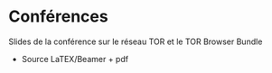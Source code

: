 Conférences
===========

Slides de la conférence sur le réseau TOR et le TOR Browser Bundle
- Source LaTEX/Beamer + pdf

